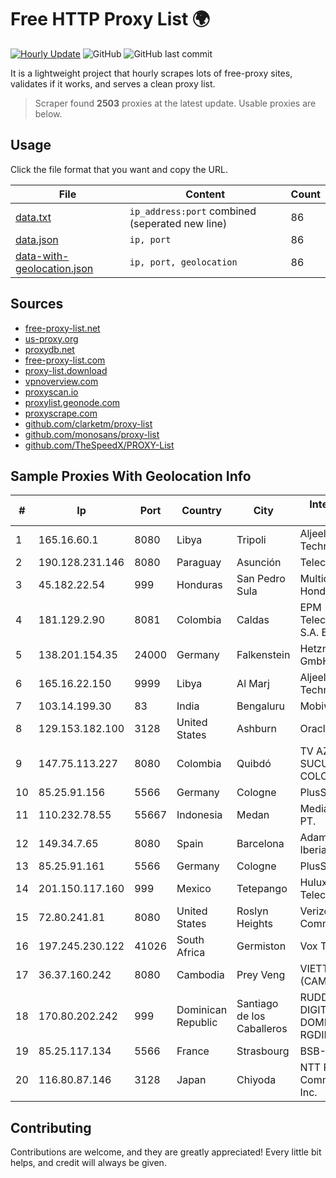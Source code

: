 
# Free HTTP Proxy List 🌍

[![Hourly Update](https://github.com/mertguvencli/http-proxy-list/actions/workflows/main.yml/badge.svg?branch=main)](https://github.com/mertguvencli/http-proxy-list/actions/workflows/main.yml)
![GitHub](https://img.shields.io/github/license/mertguvencli/http-proxy-list)
![GitHub last commit](https://img.shields.io/github/last-commit/mertguvencli/http-proxy-list)

It is a lightweight project that hourly scrapes lots of free-proxy sites, validates if it works, and serves a clean proxy list.


> Scraper found **2503** proxies at the latest update. Usable proxies are below.

## Usage

Click the file format that you want and copy the URL.


|File|Content|Count|
|----|-------|-----|
|[data.txt](https://raw.githubusercontent.com/mertguvencli/http-proxy-list/main/proxy-list/data.txt)|`ip_address:port` combined (seperated new line)|86|
|[data.json](https://raw.githubusercontent.com/mertguvencli/http-proxy-list/main/proxy-list/data.json)|`ip, port`|86|
|[data-with-geolocation.json](https://raw.githubusercontent.com/mertguvencli/http-proxy-list/main/proxy-list/data-with-geolocation.json)|`ip, port, geolocation`|86|

## Sources

* [free-proxy-list.net](https://free-proxy-list.net)
* [us-proxy.org](https://www.us-proxy.org)
* [proxydb.net](http://proxydb.net)
* [free-proxy-list.com](https://free-proxy-list.com/?page=&port=&type%5B%5D=http&type%5B%5D=https&up_time=0&search=Search)
* [proxy-list.download](https://www.proxy-list.download/HTTP)
* [vpnoverview.com](https://vpnoverview.com/privacy/anonymous-browsing/free-proxy-servers)
* [proxyscan.io](https://www.proxyscan.io)
* [proxylist.geonode.com](https://proxylist.geonode.com/api/proxy-list?limit=300&page=1&sort_by=lastChecked&sort_type=desc&protocols=http,https)
* [proxyscrape.com](https://api.proxyscrape.com/v2/?request=displayproxies&protocol=http&timeout=10000&country=all&ssl=all&anonymity=all)
* [github.com/clarketm/proxy-list](https://raw.githubusercontent.com/clarketm/proxy-list/master/proxy-list-raw.txt)
* [github.com/monosans/proxy-list](https://raw.githubusercontent.com/monosans/proxy-list/main/proxies/http.txt)
* [github.com/TheSpeedX/PROXY-List](https://raw.githubusercontent.com/TheSpeedX/PROXY-List/master/http.txt)


## Sample Proxies With Geolocation Info

|#|Ip|Port|Country|City|Internet Service Provider|
|-|--|----|-------|----|-------------------------|
|1|165.16.60.1|8080|Libya|Tripoli|Aljeel Aljadeed For Technology|
|2|190.128.231.146|8080|Paraguay|Asunción|Telecel S.A.|
|3|45.182.22.54|999|Honduras|San Pedro Sula|Multicable De Honduras|
|4|181.129.2.90|8081|Colombia|Caldas|EPM Telecomunicaciones S.A. E.S.P.|
|5|138.201.154.35|24000|Germany|Falkenstein|Hetzner Online GmbH|
|6|165.16.22.150|9999|Libya|Al Marj|Aljeel Aljadeed For Technology|
|7|103.14.199.30|83|India|Bengaluru|Mobiwalkers|
|8|129.153.182.100|3128|United States|Ashburn|Oracle Corporation|
|9|147.75.113.227|8080|Colombia|Quibdó|TV AZTECA SUCURSAL COLOMBIA|
|10|85.25.91.156|5566|Germany|Cologne|PlusServer GmbH|
|11|110.232.78.55|55667|Indonesia|Medan|Media Antar Nusa PT.|
|12|149.34.7.65|8080|Spain|Barcelona|Adamo Telecom Iberia S.A.|
|13|85.25.91.161|5566|Germany|Cologne|PlusServer GmbH|
|14|201.150.117.160|999|Mexico|Tetepango|Hulux Telecomunicaciones|
|15|72.80.241.81|8080|United States|Roslyn Heights|Verizon Communications|
|16|197.245.230.122|41026|South Africa|Germiston|Vox Telecom|
|17|36.37.160.242|8080|Cambodia|Prey Veng|VIETTEL (CAMBODIA) PTE.|
|18|170.80.202.242|999|Dominican Republic|Santiago de los Caballeros|RUDDY GONZALEZ DIGITAL MEDIA DOMINICANA, RGDIMAX, S.R.L|
|19|85.25.117.134|5566|France|Strasbourg|BSB-SERVICE|
|20|116.80.87.146|3128|Japan|Chiyoda|NTT PC Communications, Inc.|



## Contributing

Contributions are welcome, and they are greatly appreciated! Every
little bit helps, and credit will always be given.

